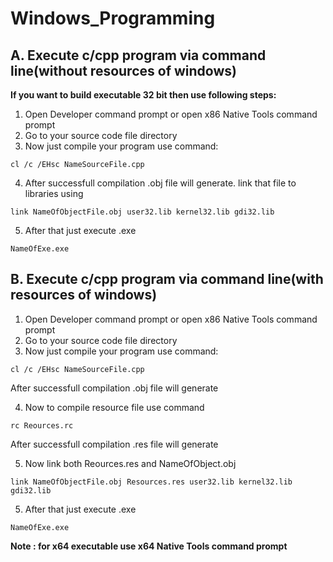 # Windows_Programming
## A. Execute c/cpp program via command line(without resources of windows)
**If you want to build executable 32 bit then use following steps:**
1. Open Developer command prompt or open x86 Native Tools command prompt
2. Go to your source code file directory
3. Now just compile your program use command:
  ```
  cl /c /EHsc NameSourceFile.cpp
  ```
4. After successfull compilation .obj file will generate. link that file to libraries using
  ```
  link NameOfObjectFile.obj user32.lib kernel32.lib gdi32.lib
  ```
5. After that just execute .exe
  ```
  NameOfExe.exe
  ```
  
## B. Execute c/cpp program via command line(with resources of windows)
1. Open Developer command prompt or open x86 Native Tools command prompt
2. Go to your source code file directory
3. Now just compile your program use command:
  ```
  cl /c /EHsc NameSourceFile.cpp
  ```
  After successfull compilation .obj file will generate
  
4. Now to compile resource file use command
  ```
  rc Reources.rc
  ```
  After successfull compilation .res file will generate
  
5. Now link both Reources.res and NameOfObject.obj
  ```
  link NameOfObjectFile.obj Resources.res user32.lib kernel32.lib gdi32.lib
  ```
5. After that just execute .exe
  ```
  NameOfExe.exe
  ```
  
**Note : for x64 executable use x64 Native Tools command prompt**
